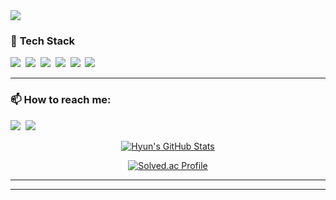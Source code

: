 <img src="https://capsule-render.vercel.app/api?type=waving&color=auto&height=280&section=header&text=Hyun's%20Profile&fontSize=80&animation=fadeIn&fontAlignY=38&desc=꿈을%20향해%20나아가는%20개발자%20최현섭입니다.&descAlignY=51&descAlign=62" />

### 🔧 **Tech Stack**

<p align="left">
  <img src="https://img.shields.io/badge/Java-007396?style=flat&logo=Java&logoColor=white"/>&nbsp
  <img src="https://img.shields.io/badge/Spring-6DB33F?style=flat&logo=spring&logoColor=white" />&nbsp
  <img src="https://img.shields.io/badge/JavaScript-F7DF1E?style=flat&logo=javascript&logoColor=black" />&nbsp
  <img src="https://img.shields.io/badge/HTML5-E34F26?style=flat&logo=html5&logoColor=white" />&nbsp
  <img src="https://img.shields.io/badge/CSS-1572B6?style=flat&logo=css&logoColor=white" />&nbsp
  <img src="https://img.shields.io/badge/Oracle-F80000?style=flat&logo=oracle&logoColor=white" />&nbsp
</p>

---

### 📫 **How to reach me:**

<p align="left">
  <a href="mailto:chs010604@gmail.com"><img src="https://img.shields.io/badge/Gmail-D14836?style=flat&logo=gmail&logoColor=white" /></a>&nbsp
  <a href="mailto:chs010604@naver.com"><img src="https://img.shields.io/badge/Naver-03C75A?style=flat&logo=naver&logoColor=white" /></a>&nbsp
</p>

<p align="center">
  <a href="https://github.com/hyun1358">
    <img src="https://github-readme-stats.vercel.app/api?username=hyun1358&count_private=true&show_icons=true&theme=solarized-dark" alt="Hyun's GitHub Stats" />
  </a>
</p>
<p align="center">
  <a href="https://solved.ac/profile/chs010604">
    <img src="http://mazassumnida.wtf/api/v2/generate_badge?boj=chs010604" alt="Solved.ac Profile" />
  </a>
</p>

---


---
